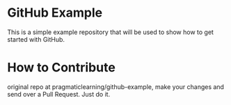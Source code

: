 GitHub Example
==============

This is a simple example repository that will be used to show how to get started with GitHub.

How to Contribute
=================

original repo at pragmaticlearning/github-example, make your changes and send over a Pull Request. Just do it.
